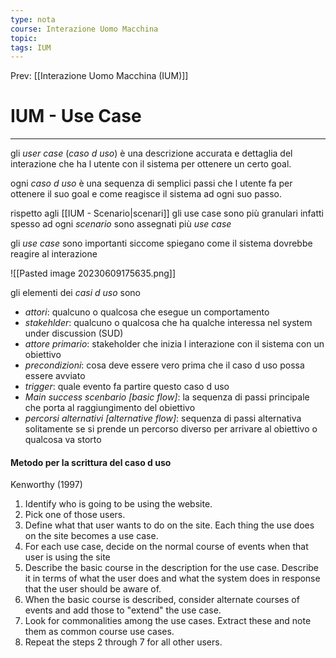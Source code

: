 ```yaml
---
type: nota
course: Interazione Uomo Macchina
topic: 
tags: IUM
---
```


Prev: [[Interazione Uomo Macchina (IUM)]]

# IUM - Use Case
---
gli _user case_ (_caso d uso_) è una descrizione accurata e dettaglia del interazione che ha l utente con il sistema per ottenere un certo goal.

ogni _caso d uso_ è una sequenza di semplici passi che l utente fa per ottenere il suo goal e come reagisce il sistema ad ogni suo passo.


rispetto agli [[IUM - Scenario|scenari]] gli use case sono più granulari infatti spesso ad ogni _scenario_ sono assegnati più _use case_

gli _use case_ sono importanti siccome spiegano come il sistema dovrebbe reagire al interazione

![[Pasted image 20230609175635.png]]

gli elementi dei _casi d uso_ sono
- _attori_: qualcuno o qualcosa che esegue un comportamento
- _stakehlder_: qualcuno o qualcosa che ha qualche interessa nel system under discussion (SUD)
- _attore primario_: stakeholder che inizia l interazione con il sistema con un obiettivo
- _precondizioni_: cosa deve essere vero prima che il caso d uso possa essere avviato
- _trigger_: quale evento fa partire questo caso d uso
- _Main success scenbario \[basic flow\]_: la sequenza di passi principale che porta al raggiungimento del obiettivo
- _percorsi alternativi \[alternative flow\]_: sequenza di passi alternativa solitamente se si prende un percorso diverso per arrivare al obiettivo o qualcosa va storto



#### Metodo per la scrittura del caso d uso
Kenworthy (1997)
1. Identify who is going to be using the website. 
2.  Pick one of those users. 
3.  Define what that user wants to do on the site. Each thing the use does on the site becomes a use case. 
4.  For each use case, decide on the normal course of events when that user is using the site
5.  Describe the basic course in the description for the use case. Describe it in terms of what the user does and what the system does in response that the user should be aware of.
6.  When the basic course is described, consider alternate courses of events and add those to "extend" the use case. 
7.  Look for commonalities among the use cases. Extract these and note them as common course use cases. 
8.  Repeat the steps 2 through 7 for all other users.